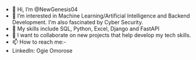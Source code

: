 - 👋 Hi, I’m @NewGenesis04
- 👀 I’m interested in Machine Learning/Artificial Intelligence and Backend Development. I'm also fascinated by Cyber Security.
- 🌱 My skills include SQL, Python, Excel, Django and FastAPI
- 💞️ I want to collaborate on new projects that help develop my tech skills.
- 📫 How to reach me:-
- LinkedIn: Ogie Omorose

<!---
NewGenesis04/NewGenesis04 is a ✨ special ✨ repository because its `README.md` (this file) appears on your GitHub profile.
You can click the Preview link to take a look at your changes.
--->
